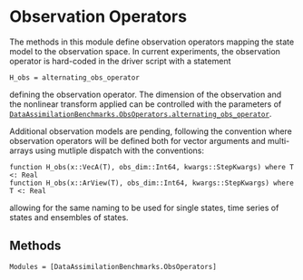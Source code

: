 # Observation Operators
The methods in this module define observation operators mapping the state model to
the observation space.  In current experiments, the observation operator is hard-coded
in the driver script with a statement
```
H_obs = alternating_obs_operator
```
defining the observation operator. The dimension of the observation and the nonlinear
transform applied can be controlled with the parameters of
[`DataAssimilationBenchmarks.ObsOperators.alternating_obs_operator`](@ref).

Additional observation models are pending,
following the convention where observation operators will be defined both for
vector arguments and multi-arrays using mutliple dispatch with the conventions:
```
function H_obs(x::VecA(T), obs_dim::Int64, kwargs::StepKwargs) where T <: Real
function H_obs(x::ArView(T), obs_dim::Int64, kwargs::StepKwargs) where T <: Real
```
allowing for the same naming to be used for single states, time series of states and
ensembles of states.


## Methods
```@autodocs
Modules = [DataAssimilationBenchmarks.ObsOperators]
```
